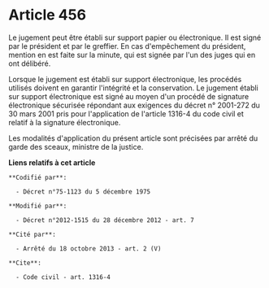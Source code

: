 # Article 456

Le jugement peut être établi sur support papier ou électronique. Il est signé par le président et par le greffier. En cas
d'empêchement du président, mention en est faite sur la minute, qui est signée par l'un des juges qui en ont délibéré. 

Lorsque le jugement est établi sur support électronique, les procédés utilisés doivent en garantir l'intégrité et la
conservation. Le jugement établi sur support électronique est signé au moyen d'un procédé de signature électronique sécurisée
répondant aux exigences du décret n° 2001-272 du 30 mars 2001 pris pour l'application de l'article 1316-4 du code civil et
relatif à la signature électronique.

Les modalités d'application du présent article sont précisées par arrêté du garde des sceaux, ministre de la justice.

**Liens relatifs à cet article**

	**Codifié par**:

	  - Décret n°75-1123 du 5 décembre 1975

	**Modifié par**:

	  - Décret n°2012-1515 du 28 décembre 2012 - art. 7

	**Cité par**:

	  - Arrêté du 18 octobre 2013 - art. 2 (V)

	**Cite**:

	  - Code civil - art. 1316-4
